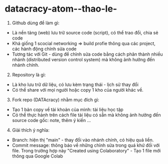 # datacracy-atom--thao-le-
1. Github dùng để làm gì:
- Là nền tảng (web) lưu trữ source code (script), có thể trao đổi, chia sẻ code
- Khá giống 1 scocial networking => build profie thông qua các project, các hành động chỉnh sửa code
- Tương tác với Git - dùng để chỉnh sửa code bằng cách phân thành nhiều nhánh (distributed version control system) mà không ảnh hưởng đến nhánh chính.

2. Repository là gì:
- Là kho lưu trữ dữ liệu, có lưu kèm trạng thái - lịch sử thay đổi
- Có thể share với mọi người hoặc copy 1 kho của người khác về.

3. Fork repo (DATAcracy) nhằm mục đích gì:
- Tạo 1 bản copy về tài khoản của mình: tài liệu học tập
- Có thể thực hành trên cách file tài liệu có sẵn mà không ảnh hưởng đến source code gốc: note, thêm ý kiến ...

4. Giải thích ý nghĩa:
- Branch: hiện thị "main" - thay đổi vào nhánh chính, có hiệu quả liền.
- Commit message: thông báo về những chỉnh sửa trong quá khứ đối với file. Trong trường hợp này "Created using Colaboratory" - Tạo 1 file mới thông qua Google Colab
